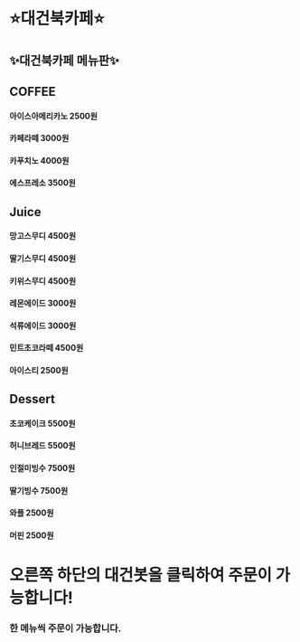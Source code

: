 # ⭐대건북카페⭐

## ✨대건북카페 메뉴판✨
## COFFEE
#### 아이스아메리카노 2500원
#### 카페라떼 3000원
#### 카푸치노 4000원
#### 에스프레소 3500원
## Juice
#### 망고스무디 4500원
#### 딸기스무디 4500원 
#### 키위스무디 4500원
#### 레몬에이드 3000원
#### 석류에이드 3000원
#### 민트초코라떼 4500원
#### 아이스티 2500원
## Dessert
#### 초코케이크 5500원
#### 허니브레드 5500원
#### 인절미빙수 7500원
#### 딸기빙수 7500원
#### 와플 2500원
#### 머핀 2500원

# 오른쪽 하단의 대건봇을 클릭하여 주문이 가능합니다!
### 한 메뉴씩 주문이 가능합니다.



